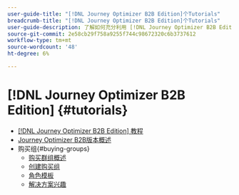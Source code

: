 ```yaml
---
user-guide-title: "[!DNL Journey Optimizer B2B Edition]个Tutorials"
breadcrumb-title: "[!DNL Journey Optimizer B2B Edition]个Tutorials"
user-guide-description: 了解如何充分利用 [!DNL Journey Optimizer B2B Edition]。 使用内置的创作AI和行业领先的自动化功能编排客户历程和购买团体历程，以最大程度地满足对特定产品的需求。
source-git-commit: 2e58cb29f758a9255f744c98672320c6b3737612
workflow-type: tm+mt
source-wordcount: '48'
ht-degree: 6%

---
```



# [!DNL Journey Optimizer B2B Edition] {#tutorials}

+ [[!DNL Journey Optimizer B2B Edition] 教程](overview.md)
+ [Journey Optimizer B2B版本概述](/help/overview-video.md)
+ 购买组{#buying-groups}
   + [购买群组概述](/help/buying-groups/buying-groups-overview.md)
   + [创建购买组](/help/buying-groups/create-a-buying-group.md)
   + [角色模板](/help/buying-groups/role-templates.md)
   + [解决方案兴趣](/help/buying-groups/solution-interest.md)
